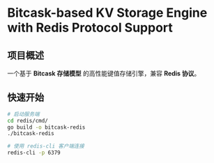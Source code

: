 # Bitcask-based KV Storage Engine with Redis Protocol Support

## 项目概述
一个基于 **Bitcask 存储模型** 的高性能键值存储引擎，兼容 **Redis 协议**。

## 快速开始

```bash
# 启动服务端
cd redis/cmd/
go build -o bitcask-redis  
./bitcask-redis            

# 使用 redis-cli 客户端连接
redis-cli -p 6379 
